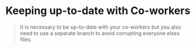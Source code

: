 # Keeping up-to-date with Co-workers
> It is necessary to be up-to-date with your co-workers but you also need to use a separate branch to avoid corrupting everyone elses files.
